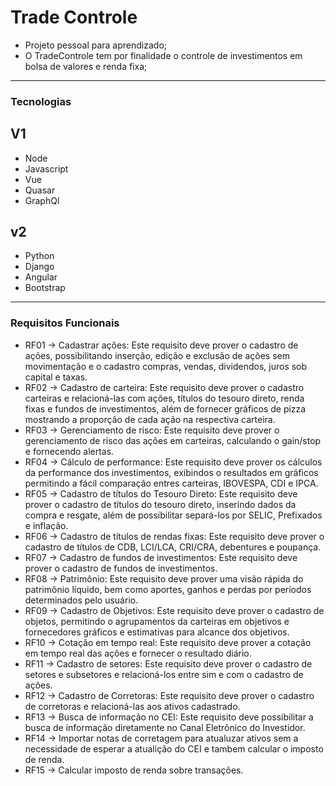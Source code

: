 # Trade Controle

 * Projeto pessoal para aprendizado;
 * O TradeControle tem por finalidade o controle de investimentos em bolsa de valores e renda fixa;
 
 ----------------------------------------------------------------------------------------------------------------

 ### Tecnologias
 ## V1
  - Node
  - Javascript
  - Vue
  - Quasar
  - GraphQl

 ## v2
  - Python
  - Django
  - Angular 
  - Bootstrap

----------------------------------------------------------------------------------------------------


### Requisitos Funcionais
- RF01 -> Cadastrar ações: Este requisito deve prover  o cadastro de ações, possibilitando inserção, edição e exclusão de ações sem movimentação e o cadastro compras, vendas, dividendos, juros sob capital e taxas.
- RF02 -> Cadastro de carteira: Este requisito deve prover o cadastro carteiras  e relacioná-las com ações, títulos do tesouro direto, renda fixas e fundos de investimentos,  além de fornecer gráficos de pizza mostrando a proporção de cada ação na respectiva carteira.
- RF03 -> Gerenciamento de risco: Este requisito deve prover o gerenciamento de risco das ações em carteiras, calculando  o gain/stop  e fornecendo alertas.
- RF04 -> Cálculo de performance: Este requisito deve prover os cálculos da performance dos investimentos, exibindos o resultados em gráficos permitindo a fácil comparação entres carteiras, IBOVESPA, CDI  e IPCA.
- RF05 -> Cadastro de títulos do Tesouro Direto: Este requisito deve prover o cadastro de títulos do tesouro direto, inserindo  dados da compra e resgate, além de possibilitar  separá-los por SELIC, Prefixados e inflação.
- RF06 -> Cadastro de títulos de rendas fixas: Este requisito deve prover o cadastro de títulos de CDB, LCI/LCA, CRI/CRA, debentures e poupança.
- RF07 -> Cadastro de fundos de investimentos: Este requisito deve prover o cadastro de fundos de investimentos.
- RF08 -> Patrimônio: Este requisito deve prover uma visão rápida do patrimônio líquido, bem como aportes, ganhos e perdas por períodos determinados pelo usuário. 
- RF09 -> Cadastro de Objetivos: Este requisito deve prover o cadastro de objetos, permitindo o agrupamentos da carteiras em objetivos e fornecedores gráficos e estimativas para alcance dos objetivos.
- RF10 -> Cotação em tempo real: Este requisito deve prover a cotação em tempo real das ações e fornecer o resultado diário.
- RF11 -> Cadastro de setores: Este requisito deve prover o cadastro de setores e subsetores e relacioná-los entre sim e com o cadastro de ações.
- RF12 -> Cadastro de Corretoras: Este requisito deve prover o cadastro de corretoras e relacioná-las aos ativos cadastrado.
- RF13 -> Busca de informação no CEI: Este requisito deve possibilitar a busca de informação diretamente no Canal Eletrônico do Investidor.
- RF14 -> Importar notas de corretagem para atualuzar ativos sem a necessidade de esperar a atualição do CEI e tambem calcular o imposto de renda.
- RF15 -> Calcular imposto de renda sobre transações.

